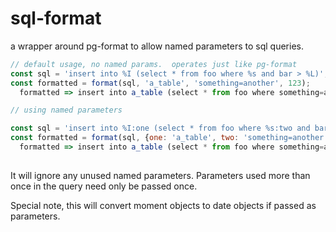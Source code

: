 # sql-format

a wrapper around pg-format to allow named parameters to sql queries.

```js
// default usage, no named params.  operates just like pg-format
const sql = 'insert into %I (select * from foo where %s and bar > %L)';
const formatted = format(sql, 'a_table', 'something=another', 123);
  formatted => insert into a_table (select * from foo where something=another and bar > '123')

// using named parameters

const sql = 'insert into %I:one (select * from foo where %s:two and bar > %L:three)';
const formatted = format(sql, {one: 'a_table', two: 'something=another', three: 123});
  formatted => insert into a_table (select * from foo where something=another and bar > '123')
    
```

It will ignore any unused named parameters.
Parameters used more than once in the query need only be passed once.

Special note, this will convert moment objects to date objects if passed as parameters.
